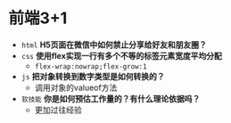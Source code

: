# 前端3+1
- `html` **H5页面在微信中如何禁止分享给好友和朋友圈？**
- `css` **使用flex实现一行有多个不等的标签元素宽度平均分配**
  - `flex-wrap:nowrap;flex-grow:1`
- `js` **把对象转换到数字类型是如何转换的？**
  - 调用对象的valueof方法
- `软技能` **你是如何预估工作量的？有什么理论依据吗？**
  - 更加过往经验